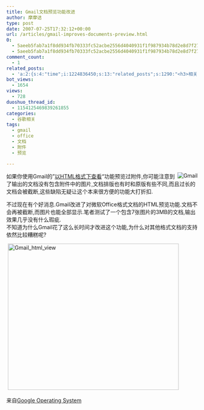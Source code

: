 ```yaml
---
title: Gmail文档预览功能改进
author: 摩摩诘
type: post
date: 2007-07-25T17:32:12+00:00
url: /articles/gmail-improves-documents-preview.html
0:
  - 5aeeb5fab7a1f8dd934fb70333fc52acbe2556d4040931f1f987934b78d2e8d7f27e6fe679d0e8009ba96805e8f2669e
  - 5aeeb5fab7a1f8dd934fb70333fc52acbe2556d4040931f1f987934b78d2e8d7f27e6fe679d0e8009ba96805e8f2669e
comment_count:
  - 1
related_posts:
  - 'a:2:{s:4:"time";i:1224836450;s:13:"related_posts";s:1290:"<h3>相关日志</h3><ul class="related_post"><li><a href="http://www.digglife.cn/articles/gmail7%e5%a4%a7%e6%9c%89%e5%85%b3%e9%99%84%e4%bb%b6%e7%9a%84%e6%8a%80%e5%b7%a7.html" title="Gmail:7大有关附件的技巧">Gmail:7大有关附件的技巧</a></li><li><a href="http://www.digglife.cn/articles/google-docs-templates.html" title="使用开放的模板创建Google文件">使用开放的模板创建Google文件</a></li><li><a href="http://www.digglife.cn/articles/download-office2007-templates-free.html" title="6款美观的Office 2007模板免费下载">6款美观的Office 2007模板免费下载</a></li><li><a href="http://www.digglife.cn/articles/top10-greasemonky-scripts-for-gmail20.html" title="10个增强Gmail新版体验的Greasemonkey代码">10个增强Gmail新版体验的Greasemonkey代码</a></li><li><a href="http://www.digglife.cn/articles/embed-presentation-google-docs.html" title="Google在线演示文稿新增网页嵌入功能">Google在线演示文稿新增网页嵌入功能</a></li><li><a href="http://www.digglife.cn/articles/gmail-colored-lables.html" title="Gmail新增彩色标签功能">Gmail新增彩色标签功能</a></li><li><a href="http://www.digglife.cn/articles/gmail-newer-version.html" title="Gmail新版体验">Gmail新版体验</a></li></ul>";}'
bot_views:
  - 1654
views:
  - 728
duoshuo_thread_id:
  - 1154125469839261855
categories:
  - 谷歌相关
tags:
  - gmail
  - office
  - 文档
  - 附件
  - 预览

---
```

<a href="https://www.digglife.net/wp-content/uploads/3/379/2007/07/gmail.gif" atomicselection="true"><img alt="Gmail" src="https://www.digglife.net/wp-content/uploads/3/379/2007/07/gmail-thumb.gif" align="right" /></a> 如果你使用Gmail的&#8221;<a href="https://www.digglife.net/articles/gmail_powerpoint_slideshow.html" target="_blank">以HTML格式下查看</a>&#8220;功能预览过附件,你可能注意到了输出的文档没有包含附件中的图片,文档排版也有时和原版有些不同,而且过长的文档会被截断,这些缺陷无疑让这个本来很方便的功能大打折扣.

不过现在有个好消息.Gmail改进了对微软Office格式文档的HTML预览功能.文档不会再被截断,而图片也能全部显示.笔者测试了一个包含7张图片的3MB的文档,输出效果几乎没有什么瑕疵.  
不知道为什么Gmail花了这么长时间才改进这个功能,为什么对其他格式文档的支持依然比较糟糕呢?

<!--more-->

 <a href="https://www.digglife.net/wp-content/uploads/3/379/2007/07/gmail-html-view.png" atomicselection="true"><img height="386" alt="Gmail_html_view" src="https://www.digglife.net/wp-content/uploads/3/379/2007/07/gmail-html-view-thumb.png" width="450" /></a> 

来自<a href="http://googlesystem.blogspot.com/2007/07/gmail-improves-document-preview.html" target="_blank">Google Operating System</a>
